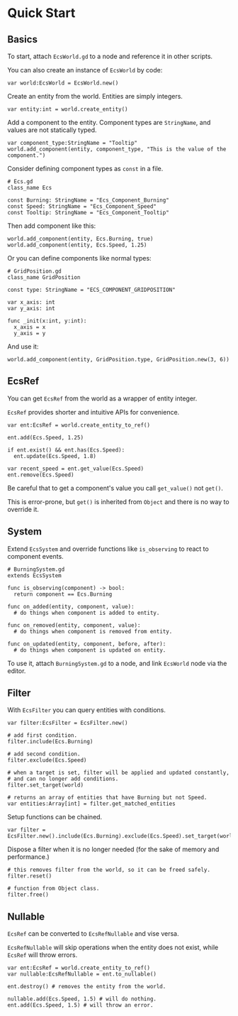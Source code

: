 # Quick Start
## Basics

To start, attach `EcsWorld.gd` to a node and reference it in other scripts.

You can also create an instance of `EcsWorld` by code:
```gdscript
var world:EcsWorld = EcsWorld.new()
```

Create an entity from the world. Entities are simply integers.
```gdscript
var entity:int = world.create_entity()
```

Add a component to the entity. Component types are `StringName`, and values are not statically typed.
```gdscript
var component_type:StringName = "Tooltip"
world.add_component(entity, component_type, "This is the value of the component.")
```

Consider defining component types as `const` in a file.
```gdscript
# Ecs.gd
class_name Ecs

const Burning: StringName = "Ecs_Component_Burning"
const Speed: StringName = "Ecs_Component_Speed"
const Tooltip: StringName = "Ecs_Component_Tooltip"
```

Then add component like this:
```gdscript
world.add_component(entity, Ecs.Burning, true)
world.add_component(entity, Ecs.Speed, 1.25)
```

Or you can define components like normal types:
```gdscript
# GridPosition.gd
class_name GridPosition

const type: StringName = "ECS_COMPONENT_GRIDPOSITION"

var x_axis: int
var y_axis: int

func _init(x:int, y:int):
  x_axis = x
  y_axis = y
```
And use it:
```gdscript
world.add_component(entity, GridPosition.type, GridPosition.new(3, 6))
```
## EcsRef
You can get `EcsRef` from the world as a wrapper of entity integer.

`EcsRef` provides shorter and intuitive APIs for convenience.
```gdscript
var ent:EcsRef = world.create_entity_to_ref()

ent.add(Ecs.Speed, 1.25)

if ent.exist() && ent.has(Ecs.Speed):
  ent.update(Ecs.Speed, 1.8)

var recent_speed = ent.get_value(Ecs.Speed) 
ent.remove(Ecs.Speed)
```
Be careful that to get a component's value you call `get_value()` not `get()`.

This is error-prone, but `get()` is inherited from `Object` and there is no way to override it.

## System
Extend `EcsSystem` and override functions like `is_observing` to react to component events. 
```gdscript
# BurningSystem.gd
extends EcsSystem

func is_observing(component) -> bool:
  return component == Ecs.Burning

func on_added(entity, component, value):
  # do things when component is added to entity.

func on_removed(entity, component, value):
  # do things when component is removed from entity.

func on_updated(entity, component, before, after):
  # do things when component is updated on entity.

```
To use it, attach `BurningSystem.gd` to a node, and link `EcsWorld` node via the editor.


## Filter
With `EcsFilter` you can query entities with conditions.
```gdscript
var filter:EcsFilter = EcsFilter.new()

# add first condition.
filter.include(Ecs.Burning)

# add second condition.
filter.exclude(Ecs.Speed)

# when a target is set, filter will be applied and updated constantly,
# and can no longer add conditions.
filter.set_target(world)

# returns an array of entities that have Burning but not Speed.
var entities:Array[int] = filter.get_matched_entities
```

Setup functions can be chained.
```gdscript
var filter = EcsFilter.new().include(Ecs.Burning).exclude(Ecs.Speed).set_target(world)
```

Dispose a filter when it is no longer needed (for the sake of memory and performance.)
```gdscript
# this removes filter from the world, so it can be freed safely.
filter.reset()

# function from Object class.
filter.free()
```
## Nullable
`EcsRef` can be converted to `EcsRefNullable` and vise versa.

`EcsRefNullable` will skip operations when the entity does not exist, while `EcsRef` will throw errors.
```gdscript
var ent:EcsRef = world.create_entity_to_ref()
var nullable:EcsRefNullable = ent.to_nullable()

ent.destroy() # removes the entity from the world.

nullable.add(Ecs.Speed, 1.5) # will do nothing.
ent.add(Ecs.Speed, 1.5) # will throw an error.
```
